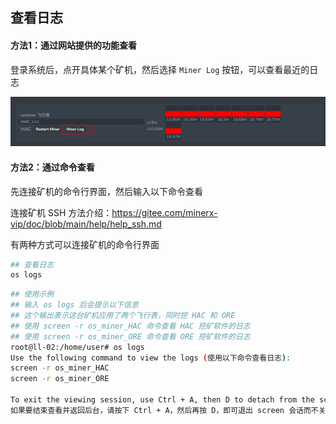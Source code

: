 ## 查看日志

#### 方法1：通过网站提供的功能查看

登录系统后，点开具体某个矿机，然后选择 `Miner Log` 按钮，可以查看最近的日志

![image-20250406214931533](../images/image-20250406214931533.png)



#### 方法2：通过命令查看

先连接矿机的命令行界面，然后输入以下命令查看

连接矿机 SSH 方法介绍：https://gitee.com/minerx-vip/doc/blob/main/help/help_ssh.md

有两种方式可以连接矿机的命令行界面

```sh
## 查看日志
os logs
```



```sh
## 使用示例
## 输入 os logs 后会提示以下信息
## 这个输出表示这台矿机应用了两个飞行表，同时挖 HAC 和 ORE
## 使用 screen -r os_miner_HAC 命令查看 HAC 挖矿软件的日志
## 使用 screen -r os_miner_ORE 命令查看 ORE 挖矿软件的日志
root@ll-02:/home/user# os logs
Use the following command to view the logs (使用以下命令查看日志):
screen -r os_miner_HAC
screen -r os_miner_ORE

To exit the viewing session, use Ctrl + A, then D to detach from the screen
如果要结束查看并返回后台，请按下 Ctrl + A，然后再按 D，即可退出 screen 会话而不关闭程序
```



